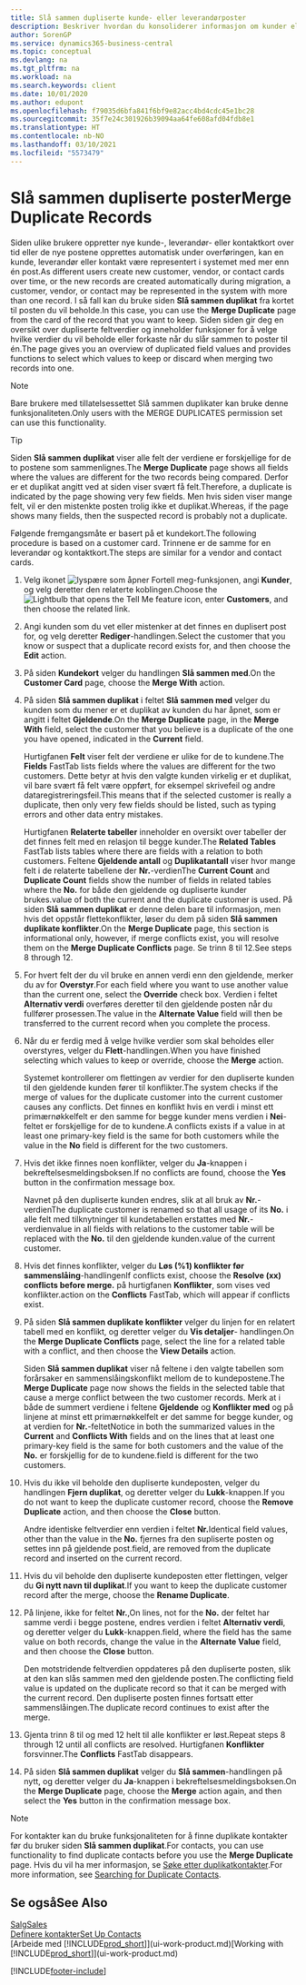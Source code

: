 ```yaml
---
title: Slå sammen dupliserte kunde- eller leverandørposter
description: Beskriver hvordan du konsoliderer informasjon om kunder eller leverandører når du har duplikate poster om noen av dem.
author: SorenGP
ms.service: dynamics365-business-central
ms.topic: conceptual
ms.devlang: na
ms.tgt_pltfrm: na
ms.workload: na
ms.search.keywords: client
ms.date: 10/01/2020
ms.author: edupont
ms.openlocfilehash: f79035d6bfa841f6bf9e82acc4bd4cdc45e1bc28
ms.sourcegitcommit: 35f7e24c301926b39094aa64fe608afd04fdb8e1
ms.translationtype: HT
ms.contentlocale: nb-NO
ms.lasthandoff: 03/10/2021
ms.locfileid: "5573479"
---
```

# <a name="merge-duplicate-records"></a><span data-ttu-id="b3036-103">Slå sammen dupliserte poster</span><span class="sxs-lookup"><span data-stu-id="b3036-103">Merge Duplicate Records</span></span>
<span data-ttu-id="b3036-104">Siden ulike brukere oppretter nye kunde-, leverandør- eller kontaktkort over tid eller de nye postene opprettes automatisk under overføringen, kan en kunde, leverandør eller kontakt være representert i systemet med mer enn én post.</span><span class="sxs-lookup"><span data-stu-id="b3036-104">As different users create new customer, vendor, or contact cards over time, or the new records are created automatically during migration, a customer, vendor, or contact may be represented in the system with more than one record.</span></span> <span data-ttu-id="b3036-105">I så fall kan du bruke siden **Slå sammen duplikat** fra kortet til posten du vil beholde.</span><span class="sxs-lookup"><span data-stu-id="b3036-105">In this case, you can use the **Merge Duplicate** page from the card of the record that you want to keep.</span></span> <span data-ttu-id="b3036-106">Siden siden gir deg en oversikt over dupliserte feltverdier og inneholder funksjoner for å velge hvilke verdier du vil beholde eller forkaste når du slår sammen to poster til én.</span><span class="sxs-lookup"><span data-stu-id="b3036-106">The page gives you an overview of duplicated field values and provides functions to select which values to keep or discard when merging two records into one.</span></span>

> [!NOTE]
> <span data-ttu-id="b3036-107">Bare brukere med tillatelsessettet Slå sammen duplikater kan bruke denne funksjonaliteten.</span><span class="sxs-lookup"><span data-stu-id="b3036-107">Only users with the MERGE DUPLICATES permission set can use this functionality.</span></span>

> [!TIP]
> <span data-ttu-id="b3036-108">Siden **Slå sammen duplikat** viser alle felt der verdiene er forskjellige for de to postene som sammenlignes.</span><span class="sxs-lookup"><span data-stu-id="b3036-108">The **Merge Duplicate** page shows all fields where the values are different for the two records being compared.</span></span> <span data-ttu-id="b3036-109">Derfor er et duplikat angitt ved at siden viser svært få felt.</span><span class="sxs-lookup"><span data-stu-id="b3036-109">Therefore, a duplicate is indicated by the page showing very few fields.</span></span> <span data-ttu-id="b3036-110">Men hvis siden viser mange felt, vil er den mistenkte posten trolig ikke et duplikat.</span><span class="sxs-lookup"><span data-stu-id="b3036-110">Whereas, if the page shows many fields, then the suspected record is probably not a duplicate.</span></span>

<span data-ttu-id="b3036-111">Følgende fremgangsmåte er basert på et kundekort.</span><span class="sxs-lookup"><span data-stu-id="b3036-111">The following procedure is based on a customer card.</span></span> <span data-ttu-id="b3036-112">Trinnene er de samme for en leverandør og kontaktkort.</span><span class="sxs-lookup"><span data-stu-id="b3036-112">The steps are similar for a vendor  and contact cards.</span></span>

1. <span data-ttu-id="b3036-113">Velg ikonet ![lyspære som åpner Fortell meg-funksjonen](media/ui-search/search_small.png "Fortell hva du vil gjøre"), angi **Kunder**, og velg deretter den relaterte koblingen.</span><span class="sxs-lookup"><span data-stu-id="b3036-113">Choose the ![Lightbulb that opens the Tell Me feature](media/ui-search/search_small.png "Tell me what you want to do") icon, enter **Customers**, and then choose the related link.</span></span>
2. <span data-ttu-id="b3036-114">Angi kunden som du vet eller mistenker at det finnes en duplisert post for, og velg deretter **Rediger**-handlingen.</span><span class="sxs-lookup"><span data-stu-id="b3036-114">Select the customer that you know or suspect that a duplicate record exists for, and then choose the **Edit** action.</span></span>
3. <span data-ttu-id="b3036-115">På siden **Kundekort** velger du handlingen **Slå sammen med**.</span><span class="sxs-lookup"><span data-stu-id="b3036-115">On the **Customer Card** page, choose the **Merge With** action.</span></span>
4. <span data-ttu-id="b3036-116">På siden **Slå sammen duplikat** i feltet **Slå sammen med** velger du kunden som du mener er et duplikat av kunden du har åpnet, som er angitt i feltet **Gjeldende**.</span><span class="sxs-lookup"><span data-stu-id="b3036-116">On the **Merge Duplicate** page, in the **Merge With** field, select the customer that you believe is a duplicate of the one you have opened, indicated in the **Current** field.</span></span>

    <span data-ttu-id="b3036-117">Hurtigfanen **Felt** viser felt der verdiene er ulike for de to kundene.</span><span class="sxs-lookup"><span data-stu-id="b3036-117">The **Fields** FastTab lists fields where the values are different for the two customers.</span></span> <span data-ttu-id="b3036-118">Dette betyr at hvis den valgte kunden virkelig er et duplikat, vil bare svært få felt være oppført, for eksempel skrivefeil og andre dataregistreringsfeil.</span><span class="sxs-lookup"><span data-stu-id="b3036-118">This means that if the selected customer is really a duplicate, then only very few fields should be listed, such as typing errors and other data entry mistakes.</span></span>

    <span data-ttu-id="b3036-119">Hurtigfanen **Relaterte tabeller** inneholder en oversikt over tabeller der det finnes felt med en relasjon til begge kunder.</span><span class="sxs-lookup"><span data-stu-id="b3036-119">The **Related Tables** FastTab lists tables where there are fields with a relation to both customers.</span></span> <span data-ttu-id="b3036-120">Feltene **Gjeldende antall** og **Duplikatantall** viser hvor mange felt i de relaterte tabellene der **Nr.**-verdien</span><span class="sxs-lookup"><span data-stu-id="b3036-120">The **Current Count** and **Duplicate Count** fields show the number of fields in related tables where the **No.**</span></span> <span data-ttu-id="b3036-121">for både den gjeldende og dupliserte kunder brukes.</span><span class="sxs-lookup"><span data-stu-id="b3036-121">value of both the current and the duplicate customer is used.</span></span> <span data-ttu-id="b3036-122">På siden **Slå sammen duplikat** er denne delen bare til informasjon, men hvis det oppstår flettekonflikter, løser du dem på siden **Slå sammen duplikate konflikter**.</span><span class="sxs-lookup"><span data-stu-id="b3036-122">On the **Merge Duplicate** page, this section is informational only, however, if merge conflicts exist, you will resolve them on the **Merge Duplicate Conflicts** page.</span></span> <span data-ttu-id="b3036-123">Se trinn 8 til 12.</span><span class="sxs-lookup"><span data-stu-id="b3036-123">See steps 8 through 12.</span></span>   

5. <span data-ttu-id="b3036-124">For hvert felt der du vil bruke en annen verdi enn den gjeldende, merker du av for **Overstyr**.</span><span class="sxs-lookup"><span data-stu-id="b3036-124">For each field where you want to use another value than the current one, select the **Override** check box.</span></span> <span data-ttu-id="b3036-125">Verdien i feltet **Alternativ verdi** overføres deretter til den gjeldende posten når du fullfører prosessen.</span><span class="sxs-lookup"><span data-stu-id="b3036-125">The value in the **Alternate Value** field will then be transferred to the current record when you complete the process.</span></span>
6. <span data-ttu-id="b3036-126">Når du er ferdig med å velge hvilke verdier som skal beholdes eller overstyres, velger du **Flett**-handlingen.</span><span class="sxs-lookup"><span data-stu-id="b3036-126">When you have finished selecting which values to keep or override, choose the **Merge** action.</span></span>

    <span data-ttu-id="b3036-127">Systemet kontrollerer om flettingen av verdier for den dupliserte kunden til den gjeldende kunden fører til konflikter.</span><span class="sxs-lookup"><span data-stu-id="b3036-127">The system checks if the merge of values for the duplicate customer into the current customer causes any conflicts.</span></span> <span data-ttu-id="b3036-128">Det finnes en konflikt hvis en verdi i minst ett primærnøkkelfelt er den samme for begge kunder mens verdien i **Nei**-feltet er forskjellige for de to kundene.</span><span class="sxs-lookup"><span data-stu-id="b3036-128">A conflicts exists if a value in at least one primary-key field is the same for both customers while the value in the **No** field is different for the two customers.</span></span>

7. <span data-ttu-id="b3036-129">Hvis det ikke finnes noen konflikter, velger du **Ja**-knappen i bekreftelsesmeldingsboksen.</span><span class="sxs-lookup"><span data-stu-id="b3036-129">If no conflicts are found, choose the **Yes** button in the confirmation message box.</span></span>

    <span data-ttu-id="b3036-130">Navnet på den dupliserte kunden endres, slik at all bruk av **Nr.**-verdien</span><span class="sxs-lookup"><span data-stu-id="b3036-130">The duplicate customer is renamed so that all usage of its **No.**</span></span> <span data-ttu-id="b3036-131">i alle felt med tilknytninger til kundetabellen erstattes med **Nr.**-verdien</span><span class="sxs-lookup"><span data-stu-id="b3036-131">value in all fields with relations to the customer table will be replaced with the **No.**</span></span> <span data-ttu-id="b3036-132">til den gjeldende kunden.</span><span class="sxs-lookup"><span data-stu-id="b3036-132">value of the current customer.</span></span>
8. <span data-ttu-id="b3036-133">Hvis det finnes konflikter, velger du **Løs (%1) konflikter før sammenslåing**-handlingen</span><span class="sxs-lookup"><span data-stu-id="b3036-133">If conflicts exist, choose the **Resolve (xx) conflicts before merge.**</span></span> <span data-ttu-id="b3036-134">på hurtigfanen **Konflikter**, som vises ved konflikter.</span><span class="sxs-lookup"><span data-stu-id="b3036-134">action on the **Conflicts** FastTab, which will appear if conflicts exist.</span></span>
9. <span data-ttu-id="b3036-135">På siden **Slå sammen duplikate konflikter** velger du linjen for en relatert tabell med en konflikt, og deretter velger du **Vis detaljer**- handlingen.</span><span class="sxs-lookup"><span data-stu-id="b3036-135">On the **Merge Duplicate Conflicts** page, select the line for a related table with a conflict, and then choose the **View Details** action.</span></span>

    <span data-ttu-id="b3036-136">Siden **Slå sammen duplikat** viser nå feltene i den valgte tabellen som forårsaker en sammenslåingskonflikt mellom de to kundepostene.</span><span class="sxs-lookup"><span data-stu-id="b3036-136">The **Merge Duplicate** page now shows the fields in the selected table that cause a merge conflict between the two customer records.</span></span> <span data-ttu-id="b3036-137">Merk at i både de summert verdiene i feltene **Gjeldende** og **Konflikter med** og på linjene at minst ett primærnøkkelfelt er det samme for begge kunder, og at verdien for **Nr.**-feltet</span><span class="sxs-lookup"><span data-stu-id="b3036-137">Notice in both the summarized values in the **Current** and **Conflicts With** fields and on the lines that at least one primary-key field is the same for both customers and the value of the **No.**</span></span> <span data-ttu-id="b3036-138">er forskjellig for de to kundene.</span><span class="sxs-lookup"><span data-stu-id="b3036-138">field is different for the two customers.</span></span>   
10. <span data-ttu-id="b3036-139">Hvis du ikke vil beholde den dupliserte kundeposten, velger du handlingen **Fjern duplikat**, og deretter velger du **Lukk**-knappen.</span><span class="sxs-lookup"><span data-stu-id="b3036-139">If you do not want to keep the duplicate customer record, choose the **Remove Duplicate** action, and then choose the **Close** button.</span></span>

    <span data-ttu-id="b3036-140">Andre identiske feltverdier enn verdien i feltet **Nr.**</span><span class="sxs-lookup"><span data-stu-id="b3036-140">Identical field values, other than the value in the **No.**</span></span> <span data-ttu-id="b3036-141">fjernes fra den supliserte posten og settes inn på gjeldende post.</span><span class="sxs-lookup"><span data-stu-id="b3036-141">field, are removed from the duplicate record and inserted on the current record.</span></span>
11. <span data-ttu-id="b3036-142">Hvis du vil beholde den dupliserte kundeposten etter flettingen, velger du **Gi nytt navn til duplikat**.</span><span class="sxs-lookup"><span data-stu-id="b3036-142">If you want to keep the duplicate customer record after the merge,  choose the **Rename Duplicate**.</span></span>
12. <span data-ttu-id="b3036-143">På linjene, ikke for feltet **Nr.**,</span><span class="sxs-lookup"><span data-stu-id="b3036-143">On lines, not for the **No.**</span></span> <span data-ttu-id="b3036-144">der feltet har samme verdi i begge postene, endres verdien i feltet **Alternativ verdi**, og deretter velger du **Lukk**-knappen.</span><span class="sxs-lookup"><span data-stu-id="b3036-144">field, where the field has the same value on both records, change the value in the **Alternate Value** field, and then choose the **Close** button.</span></span>

    <span data-ttu-id="b3036-145">Den motstridende feltverdien oppdateres på den dupliserte posten, slik at den kan slås sammen med den gjeldende posten.</span><span class="sxs-lookup"><span data-stu-id="b3036-145">The conflicting field value is updated on the duplicate record so that it can be merged with the current record.</span></span> <span data-ttu-id="b3036-146">Den dupliserte posten finnes fortsatt etter sammenslåingen.</span><span class="sxs-lookup"><span data-stu-id="b3036-146">The duplicate record continues to exist after the merge.</span></span>
13. <span data-ttu-id="b3036-147">Gjenta trinn 8 til og med 12 helt til alle konflikter er løst.</span><span class="sxs-lookup"><span data-stu-id="b3036-147">Repeat steps 8 through 12 until all conflicts are resolved.</span></span> <span data-ttu-id="b3036-148">Hurtigfanen **Konflikter** forsvinner.</span><span class="sxs-lookup"><span data-stu-id="b3036-148">The **Conflicts** FastTab disappears.</span></span>
14. <span data-ttu-id="b3036-149">På siden **Slå sammen duplikat** velger du **Slå sammen**-handlingen på nytt, og deretter velger du **Ja**-knappen i bekreftelsesmeldingsboksen.</span><span class="sxs-lookup"><span data-stu-id="b3036-149">On the **Merge Duplicate** page, choose the **Merge** action again, and then select the **Yes** button in the confirmation message box.</span></span>

> [!NOTE]
> <span data-ttu-id="b3036-150">For kontakter kan du bruke funksjonaliteten for å finne duplikate kontakter før du bruker siden **Slå sammen duplikat**.</span><span class="sxs-lookup"><span data-stu-id="b3036-150">For contacts, you can use functionality to find duplicate contacts before you use the **Merge Duplicate** page.</span></span> <span data-ttu-id="b3036-151">Hvis du vil ha mer informasjon, se [Søke etter duplikatkontakter](marketing-setup-contacts.md#searching-for-duplicate-contacts).</span><span class="sxs-lookup"><span data-stu-id="b3036-151">For more information, see [Searching for Duplicate Contacts](marketing-setup-contacts.md#searching-for-duplicate-contacts).</span></span>

## <a name="see-also"></a><span data-ttu-id="b3036-152">Se også</span><span class="sxs-lookup"><span data-stu-id="b3036-152">See Also</span></span>
[<span data-ttu-id="b3036-153">Salg</span><span class="sxs-lookup"><span data-stu-id="b3036-153">Sales</span></span>](sales-manage-sales.md)  
[<span data-ttu-id="b3036-154">Definere kontakter</span><span class="sxs-lookup"><span data-stu-id="b3036-154">Set Up Contacts</span></span>](marketing-setup-contacts.md)  
<span data-ttu-id="b3036-155">[Arbeide med [!INCLUDE[prod_short](includes/prod_short.md)]](ui-work-product.md)</span><span class="sxs-lookup"><span data-stu-id="b3036-155">[Working with [!INCLUDE[prod_short](includes/prod_short.md)]](ui-work-product.md)</span></span>


[!INCLUDE[footer-include](includes/footer-banner.md)]